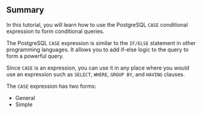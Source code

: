 ## Summary

In this tutorial, you will learn how to use the PostgreSQL `CASE` conditional expression to form conditional queries.

The PostgreSQL `CASE` expression is similar to the `IF/ELSE` statement in other programming languages. It allows you to add if-else logic to the query to form a powerful query.

Since `CASE` is an expression, you can use it in any place where you would use an expression such as `SELECT`, `WHERE`, `GROUP BY`, and `HAVING` clauses.

The `CASE` expression has two forms:

- General
- Simple